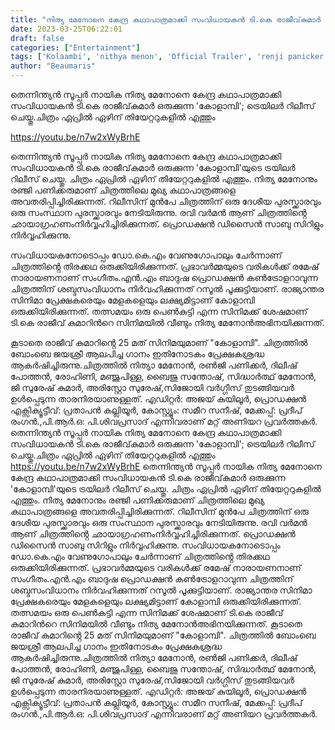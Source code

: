 ```yaml
---
title: "നിത്യ മേനോനെ കേന്ദ്ര കഥാപാത്രമാക്കി സംവിധായകൻ ടി.കെ രാജീവ്‌കുമാർ ഒരുക്കുന്ന 'കോളാമ്പി'; ട്രെയിലർ"
date: 2023-03-25T06:22:01
draft: false
categories: ["Entertainment"]
tags: ['Kolaambi', 'nithya menon', 'Official Trailer', 'renji panicker', 'T K Rajeevkumar']
author: "Beaumaris"
---
```


തെന്നിന്ത്യൻ സൂപ്പര്‍ നായിക നിത്യ മേനോനെ കേന്ദ്ര കഥാപാത്രമാക്കി സംവിധായകൻ ടി.കെ രാജീവ്‌കുമാർ ഒരുക്കുന്ന 'കോളാമ്പി'; ട്രെയിലർ റിലീസ് ചെയ്തു.ചിത്രം ഏപ്രിൽ ഏഴിന് തിയേറ്ററുകളിൽ എത്തും

https://youtu.be/n7w2xWyBrhE

തെന്നിന്ത്യൻ സൂപ്പര്‍ നായിക നിത്യ മേനോനെ കേന്ദ്ര കഥാപാത്രമാക്കി സംവിധായകൻ ടി.കെ രാജീവ്‌കുമാർ ഒരുക്കുന്ന 'കോളാമ്പി'യുടെ ട്രയിലർ റിലീസ് ചെയ്തു. ചിത്രം ഏപ്രിൽ ഏഴിന് തിയേറ്ററുകളിൽ എത്തും. നിത്യ മേനോനും രഞ്ജി പണിക്കരുമാണ് ചിത്രത്തിലെ മുഖ്യ കഥാപാത്രങ്ങളെ അവതരിപ്പിച്ചിരിക്കുന്നത്. റിലീസിന് മുൻപേ ചിത്രത്തിന് ഒരു ദേശീയ പുരസ്ക്കാരവും ഒരു സംസ്ഥാന പുരസ്ക്കാരവും നേടിയിരുന്നു. രവി വര്‍മന്‍ ആണ് ചിത്രത്തിൻ്റെ ഛായാഗ്രഹണംനിര്‍വ്വഹിച്ചിരിക്കുന്നത്. പ്രൊഡക്ഷൻ ഡിസൈൻ സാബു സിറിളും നിര്‍വ്വഹിക്കുന്നു.

സംവിധായകനോടൊപ്പം ഡോ.കെ.എം വേണുഗോപാലും ചേർന്നാണ് ചിത്രത്തിൻ്റെ തിരക്കഥ ഒരുക്കിയിരിക്കുന്നത്. പ്രഭാവർമ്മയുടെ വരികൾക്ക് രമേഷ് നാരായണനാണ് സംഗീതം.എൻ.എം ബാദുഷ പ്രൊഡക്ഷൻ കൺട്രോളറാവുന്ന ചിത്രത്തിന് ശബ്ദസംവിധാനം നിര്‍വഹിക്കുന്നത് റസൂല്‍ പൂക്കുട്ടിയാണ്. രാജ്യാന്തര സിനിമാ പ്രേക്ഷകരെയും മേളകളെയും ലക്ഷ്യമിട്ടാണ് കോളാമ്പി ഒരുക്കിയിരിക്കുന്നത്.
തത്സമയം ഒരു പെൺകുട്ടി എന്ന സിനിമക്ക് ശേഷമാണ് ടി.കെ രാജീവ് കുമാറിന്‍റെ സിനിമയിൽ വീണ്ടും നിത്യ മേനോൻഅഭിനയിക്കുന്നത്.

കൂടാതെ രാജീവ് കുമാറിൻ്റെ 25 മത് സിനിമയുമാണ് "കോളാമ്പി". ചിത്രത്തിൽ ബോംബെ ജയശ്രീ ആലപിച്ച ഗാനം ഇതിനോടകം പ്രേക്ഷകശ്രദ്ധ ആകർഷിച്ചിരുന്നു.ചിത്രത്തില്‍ നിത്യാ മേനോന്‍, രണ്‍ജി പണിക്കര്‍, ദിലീഷ് പോത്തന്‍, രോഹിണി, മഞ്ജുപിള്ള, ബൈജു സന്തോഷ്, സിദ്ധാര്‍ത്ഥ് മേനോൻ, ജി സുരേഷ് കുമാര്‍, അരിസ്റ്റോ സുരേഷ്,സിജോയി വർഗ്ഗീസ് തുടങ്ങിയവർ ഉള്‍പ്പെടുന്ന താരനിരയാണുള്ളത്. എഡിറ്റർ: അജയ് കുയിലൂർ, പ്രൊഡക്ഷൻ എക്സിക്യൂട്ടീവ്: പ്രതാപൻ കല്ലിയൂർ, കോസ്റ്റ്യൂം: സമീറ സനീഷ്, മേക്കപ്പ്: പ്രദീപ് രംഗൻ.,പി.ആർ.ഒ: പി.ശിവപ്രസാദ് എന്നിവരാണ് മറ്റ് അണിയറ പ്രവർത്തകർ.
തെന്നിന്ത്യൻ സൂപ്പര്‍ നായിക നിത്യ മേനോനെ കേന്ദ്ര കഥാപാത്രമാക്കി സംവിധായകൻ ടി.കെ രാജീവ്‌കുമാർ ഒരുക്കുന്ന 'കോളാമ്പി'; ട്രെയിലർ റിലീസ് ചെയ്തു.ചിത്രം ഏപ്രിൽ ഏഴിന് തിയേറ്ററുകളിൽ എത്തും https://youtu.be/n7w2xWyBrhE തെന്നിന്ത്യൻ സൂപ്പര്‍ നായിക നിത്യ മേനോനെ കേന്ദ്ര കഥാപാത്രമാക്കി സംവിധായകൻ ടി.കെ രാജീവ്‌കുമാർ ഒരുക്കുന്ന 'കോളാമ്പി'യുടെ ട്രയിലർ റിലീസ് ചെയ്തു. ചിത്രം ഏപ്രിൽ ഏഴിന് തിയേറ്ററുകളിൽ എത്തും. നിത്യ മേനോനും രഞ്ജി പണിക്കരുമാണ് ചിത്രത്തിലെ മുഖ്യ കഥാപാത്രങ്ങളെ അവതരിപ്പിച്ചിരിക്കുന്നത്. റിലീസിന് മുൻപേ ചിത്രത്തിന് ഒരു ദേശീയ പുരസ്ക്കാരവും ഒരു സംസ്ഥാന പുരസ്ക്കാരവും നേടിയിരുന്നു. രവി വര്‍മന്‍ ആണ് ചിത്രത്തിൻ്റെ ഛായാഗ്രഹണംനിര്‍വ്വഹിച്ചിരിക്കുന്നത്. പ്രൊഡക്ഷൻ ഡിസൈൻ സാബു സിറിളും നിര്‍വ്വഹിക്കുന്നു. സംവിധായകനോടൊപ്പം ഡോ.കെ.എം വേണുഗോപാലും ചേർന്നാണ് ചിത്രത്തിൻ്റെ തിരക്കഥ ഒരുക്കിയിരിക്കുന്നത്. പ്രഭാവർമ്മയുടെ വരികൾക്ക് രമേഷ് നാരായണനാണ് സംഗീതം.എൻ.എം ബാദുഷ പ്രൊഡക്ഷൻ കൺട്രോളറാവുന്ന ചിത്രത്തിന് ശബ്ദസംവിധാനം നിര്‍വഹിക്കുന്നത് റസൂല്‍ പൂക്കുട്ടിയാണ്. രാജ്യാന്തര സിനിമാ പ്രേക്ഷകരെയും മേളകളെയും ലക്ഷ്യമിട്ടാണ് കോളാമ്പി ഒരുക്കിയിരിക്കുന്നത്. തത്സമയം ഒരു പെൺകുട്ടി എന്ന സിനിമക്ക് ശേഷമാണ് ടി.കെ രാജീവ് കുമാറിന്‍റെ സിനിമയിൽ വീണ്ടും നിത്യ മേനോൻഅഭിനയിക്കുന്നത്. കൂടാതെ രാജീവ് കുമാറിൻ്റെ 25 മത് സിനിമയുമാണ് "കോളാമ്പി". ചിത്രത്തിൽ ബോംബെ ജയശ്രീ ആലപിച്ച ഗാനം ഇതിനോടകം പ്രേക്ഷകശ്രദ്ധ ആകർഷിച്ചിരുന്നു.ചിത്രത്തില്‍ നിത്യാ മേനോന്‍, രണ്‍ജി പണിക്കര്‍, ദിലീഷ് പോത്തന്‍, രോഹിണി, മഞ്ജുപിള്ള, ബൈജു സന്തോഷ്, സിദ്ധാര്‍ത്ഥ് മേനോൻ, ജി സുരേഷ് കുമാര്‍, അരിസ്റ്റോ സുരേഷ്,സിജോയി വർഗ്ഗീസ് തുടങ്ങിയവർ ഉള്‍പ്പെടുന്ന താരനിരയാണുള്ളത്. എഡിറ്റർ: അജയ് കുയിലൂർ, പ്രൊഡക്ഷൻ എക്സിക്യൂട്ടീവ്: പ്രതാപൻ കല്ലിയൂർ, കോസ്റ്റ്യൂം: സമീറ സനീഷ്, മേക്കപ്പ്: പ്രദീപ് രംഗൻ.,പി.ആർ.ഒ: പി.ശിവപ്രസാദ് എന്നിവരാണ് മറ്റ് അണിയറ പ്രവർത്തകർ.
